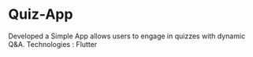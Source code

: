 # Quiz-App
 Developed a Simple App allows users to engage in quizzes with dynamic Q&A. Technologies : Flutter 
